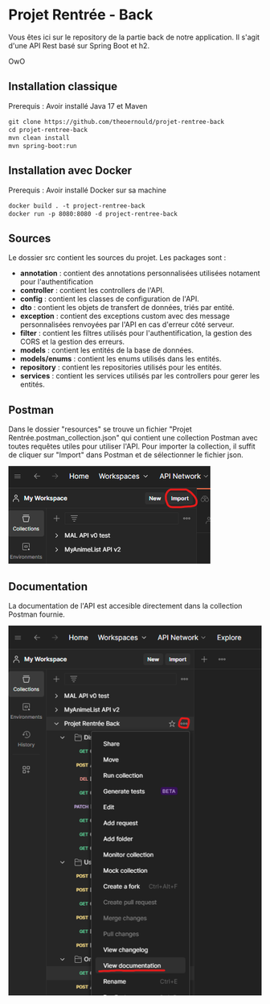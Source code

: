 # Projet Rentrée - Back

Vous êtes ici sur le repository de la partie back de notre application.
Il s'agit d'une API Rest basé sur Spring Boot et h2.

OwO

## Installation classique

Prerequis : Avoir installé Java 17 et Maven

```console
git clone https://github.com/theoernould/projet-rentree-back
cd projet-rentree-back
mvn clean install
mvn spring-boot:run
```

## Installation avec Docker

Prerequis : Avoir installé Docker sur sa machine

```console
docker build . -t project-rentree-back
docker run -p 8080:8080 -d project-rentree-back
```

## Sources

Le dossier src contient les sources du projet.
Les packages sont :
- **annotation** : contient des annotations personnalisées utilisées notament pour l'authentification
- **controller** : contient les controllers de l'API.
- **config** : contient les classes de configuration de l'API.
- **dto** : contient les objets de transfert de données, triés par entité.
- **exception** : contient des exceptions custom avec des message personnalisées renvoyées par l'API en cas d'erreur côté serveur.
- **filter** : contient les filtres utilisés pour l'authentification, la gestion des CORS et la gestion des erreurs.
- **models** : contient les entités de la base de données.
- **models/enums** : contient les enums utilisés dans les entités.
- **repository** : contient les repositories utilisés pour les entités.
- **services** : contient les services utilisés par les controllers pour gerer les entités.

## Postman

Dans le dossier "resources" se trouve un fichier "Projet Rentrée.postman_collection.json" qui contient une collection Postman avec toutes requêtes utiles pour utiliser l'API.
Pour importer la collection, il suffit de cliquer sur "Import" dans Postman et de sélectionner le fichier json.

![image](resources/postman_import.png)

## Documentation

La documentation de l'API est accesible directement dans la collection Postman fournie.

![image](resources/postman_documentation.png)
